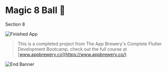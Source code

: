 # Magic 8 Ball 🎱
Section 8

![Finished App](https://github.com/londonappbrewery/Images/blob/master/8-ball-flutter-gif.gif)

>This is a completed project from The App Brewery's Complete Flutter Development Bootcamp, check out the full course at [www.appbrewery.co](https://www.appbrewery.co/)

![End Banner](https://github.com/londonappbrewery/Images/blob/master/readme-end-banner.png)
